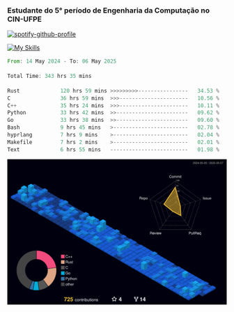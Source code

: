 
### Estudante do 5° período de Engenharia da Computação no CIN-UFPE

[![spotify-github-profile](https://spotify-github-profile.kittinanx.com/api/view?uid=21nggge2ld354asa4l3xoze2q&cover_image=true&theme=novatorem&show_offline=false&background_color=000000&interchange=true&bar_color=53b14f&bar_color_cover=true)](https://github.com/kittinan/spotify-github-profile)


[![My Skills](https://skillicons.dev/icons?i=c,cpp,rust,py,java,neovim&theme=dark)](https://skillicons.dev)

<!--START_SECTION:waka-->

```rust
From: 14 May 2024 - To: 06 May 2025

Total Time: 343 hrs 35 mins

Rust             120 hrs 59 mins >>>>>>>>>----------------   34.53 %
C                36 hrs 59 mins  >>>----------------------   10.56 %
C++              35 hrs 24 mins  >>>----------------------   10.11 %
Python           33 hrs 42 mins  >>-----------------------   09.62 %
Go               33 hrs 38 mins  >>-----------------------   09.60 %
Bash             9 hrs 45 mins   >------------------------   02.78 %
hyprlang         7 hrs 9 mins    >------------------------   02.04 %
Makefile         7 hrs 2 mins    >------------------------   02.01 %
Text             6 hrs 55 mins   -------------------------   01.98 %
```

<!--END_SECTION:waka-->

![](./profile-3d-contrib/profile-night-view.svg)
